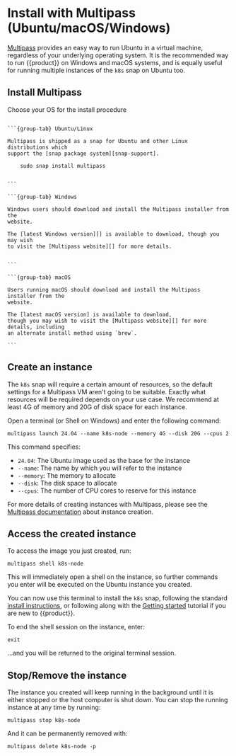 # Install with Multipass (Ubuntu/macOS/Windows)

[Multipass] provides an easy way to run Ubuntu in a virtual machine, regardless of your underlying operating system. It is the recommended way to run {{product}} on
Windows and macOS systems, and is equally useful for running multiple instances
of the `k8s` snap on Ubuntu too.

## Install Multipass

Choose your OS for the install procedure

````{tabs}

```{group-tab} Ubuntu/Linux

Multipass is shipped as a snap for Ubuntu and other Linux distributions which
support the [snap package system][snap-support].

    sudo snap install multipass


```

```{group-tab} Windows

Windows users should download and install the Multipass installer from the
website.

The [latest Windows version][] is available to download, though you may wish
to visit the [Multipass website][] for more details.


```

```{group-tab} macOS

Users running macOS should download and install the Multipass installer from the
website.

The [latest macOS version] is available to download,
though you may wish to visit the [Multipass website][] for more details, including
an alternate install method using `brew`.

```

````

## Create an instance

The `k8s` snap will require a certain amount of resources, so the default
settings for a Multipass VM aren't going to be suitable. Exactly what resources
will be required depends on your use case. We recommend at least 4G of memory
and 20G of disk space for each instance.

Open a terminal (or Shell on Windows) and enter the following command:

```
multipass launch 24.04 --name k8s-node --memory 4G --disk 20G --cpus 2
```

This command specifies:

- `24.04`: The Ubuntu image used as the base for the instance
- `--name`: The name by which you will refer to the instance
- `--memory`: The memory to allocate
- `--disk`: The disk space to allocate
- `--cpus`: The number of CPU cores to reserve for this instance

For more details of creating instances with Multipass, please see the
[Multipass documentation][Multipass-options] about instance creation.

## Access the created instance

To access the image you just created, run:

```
multipass shell k8s-node
```

This will immediately open a shell on the instance, so further commands you
enter will be executed on the Ubuntu instance you created.

You can now use this terminal to install the `k8s` snap, following the standard
[install instructions][], or following along with the [Getting started][]
tutorial if you are new to {{product}}.

To end the shell session on the instance, enter:

```
exit
```

...and you will be returned to the original terminal session.

## Stop/Remove the instance

The instance you created will keep running in the background until it is either
stopped or the host computer is shut down. You can stop the running instance at
any time by running:

```
multipass stop k8s-node
```

And it can be permanently removed with:

```
multipass delete k8s-node -p
```

<!-- LINKS -->
<!-- markdownlint-disable MD053 -->
[Multipass]:https://multipass.run/
[snap-support]: https://snapcraft.io/docs/installing-snapd
[Multipass-options]: https://canonical.com/multipass/docs/tutorial#p-71169-create-a-customised-instance
[install instructions]: ./snap
[Getting started]: ../../tutorial/getting-started
[Multipass website]: https://multipass.run/docs
[latest Windows version]:https://canonical.com/multipass/download/windows
[latest macOS version]:https://canonical.com/multipass/download/macos
